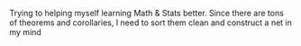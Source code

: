 Trying to helping myself learning Math & Stats better.
Since there are tons of theorems and corollaries, I need to sort them clean and construct a net in my mind
